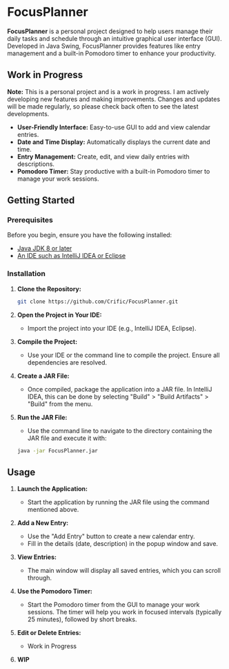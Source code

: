 # FocusPlanner

**FocusPlanner** is a personal project designed to help users manage their daily tasks and schedule through an intuitive graphical user interface (GUI). Developed in Java Swing, FocusPlanner provides features like entry management and a built-in Pomodoro timer to enhance your productivity.

## Work in Progress

**Note:** This is a personal project and is a work in progress. I am actively developing new features and making improvements. Changes and updates will be made regularly, so please check back often to see the latest developments.
- **User-Friendly Interface:** Easy-to-use GUI to add and view calendar entries.
- **Date and Time Display:** Automatically displays the current date and time.
- **Entry Management:** Create, edit, and view daily entries with descriptions.
- **Pomodoro Timer:** Stay productive with a built-in Pomodoro timer to manage your work sessions.

## Getting Started

### Prerequisites

Before you begin, ensure you have the following installed:

- [Java JDK 8 or later](https://www.oracle.com/java/technologies/javase-jdk11-downloads.html)
- [An IDE such as IntelliJ IDEA or Eclipse](https://www.jetbrains.com/idea/download/)

### Installation

1. **Clone the Repository:**
   ```bash
   git clone https://github.com/Crific/FocusPlanner.git
   
2. **Open the Project in Your IDE:**
   - Import the project into your IDE (e.g., IntelliJ IDEA, Eclipse).

3. **Compile the Project:**
   - Use your IDE or the command line to compile the project. Ensure all dependencies are resolved.
  
4. **Create a JAR File:**
   - Once compiled, package the application into a JAR file. In IntelliJ IDEA, this can be done by selecting "Build" > "Build Artifacts" > "Build" from the menu.

5. **Run the JAR File:**
   - Use the command line to navigate to the directory containing the JAR file and execute it with:
   ```bash
   java -jar FocusPlanner.jar

## Usage

1. **Launch the Application:**
   - Start the application by running the JAR file using the command mentioned above.

2. **Add a New Entry:**
   - Use the "Add Entry" button to create a new calendar entry.
   - Fill in the details (date, description) in the popup window and save.

3. **View Entries:**
   - The main window will display all saved entries, which you can scroll through.

4. **Use the Pomodoro Timer:**
   - Start the Pomodoro timer from the GUI to manage your work sessions. The timer will help you work in focused intervals (typically 25 minutes), followed by short breaks.

5. **Edit or Delete Entries:**
   - Work in Progress
6. **WIP**



   
